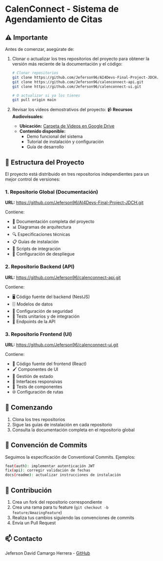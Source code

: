 # CalenConnect - Sistema de Agendamiento de Citas

## ⚠️ Importante
Antes de comenzar, asegúrate de:
1. Clonar o actualizar los tres repositorios del proyecto para obtener la versión más reciente de la documentación y el código:
   ```bash
   # Clonar repositorios
   git clone https://github.com/Jeferson96/AI4Devs-Final-Project-JDCH.git
   git clone https://github.com/Jeferson96/calenconnect-api.git
   git clone https://github.com/Jeferson96/calenconnect-ui.git

   # O actualizar si ya los tienes
   git pull origin main
   ```

2. Revisar los videos demostrativos del proyecto:
   📹 **Recursos Audiovisuales:**
   - **Ubicación:** [Carpeta de Videos en Google Drive](https://drive.google.com/drive/folders/1pL2zKpTF9GjnztG1J_vUYJ3pWwoTNizd?usp=sharing)
   - **Contenido disponible:**
     - Demo funcional del sistema
     - Tutorial de instalación y configuración
     - Guía de desarrollo

## 📁 Estructura del Proyecto

El proyecto está distribuido en tres repositorios independientes para un mejor control de versiones:

### 1. Repositorio Global (Documentación)
**URL:** https://github.com/Jeferson96/AI4Devs-Final-Project-JDCH.git

Contiene:
- 📝 Documentación completa del proyecto
- 📊 Diagramas de arquitectura
- 🔍 Especificaciones técnicas
- 📋 Guías de instalación
- 🔄 Scripts de integración
- 🚀 Configuración de despliegue

### 2. Repositorio Backend (API)
**URL:** https://github.com/Jeferson96/calenconnect-api.git

Contiene:
- 🖥️ Código fuente del backend (NestJS)
- 🗄️ Modelos de datos
- 🔐 Configuración de seguridad
- 🧪 Tests unitarios y de integración
- 📡 Endpoints de la API

### 3. Repositorio Frontend (UI)
**URL:** https://github.com/Jeferson96/calenconnect-ui.git

Contiene:
- 🎨 Código fuente del frontend (React)
- 🖌️ Componentes de UI
- 🔄 Gestión de estado
- 📱 Interfaces responsivas
- 🧪 Tests de componentes
- 🌐 Configuración de rutas


## 🚀 Comenzando

1. Clona los tres repositorios
2. Sigue las guías de instalación en cada repositorio
3. Consulta la documentación completa en el repositorio global

## 📝 Convención de Commits

Seguimos la especificación de Conventional Commits. Ejemplos:
```bash
feat(auth): implementar autenticación JWT
fix(api): corregir validación de fechas
docs(readme): actualizar instrucciones de instalación
```

## 🤝 Contribución

1. Crea un fork del repositorio correspondiente
2. Crea una rama para tu feature (`git checkout -b feature/AmazingFeature`)
3. Realiza tus cambios siguiendo las convenciones de commits
4. Envía un Pull Request

## 📫 Contacto

Jeferson David Camargo Herrera - [GitHub](https://github.com/Jeferson96)

